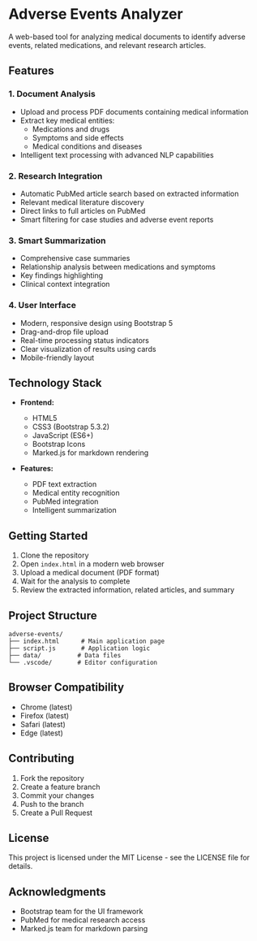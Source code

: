# Adverse Events Analyzer

A web-based tool for analyzing medical documents to identify adverse events, related medications, and relevant research articles.

## Features

### 1. Document Analysis
- Upload and process PDF documents containing medical information
- Extract key medical entities:
  - Medications and drugs
  - Symptoms and side effects
  - Medical conditions and diseases
- Intelligent text processing with advanced NLP capabilities

### 2. Research Integration
- Automatic PubMed article search based on extracted information
- Relevant medical literature discovery
- Direct links to full articles on PubMed
- Smart filtering for case studies and adverse event reports

### 3. Smart Summarization
- Comprehensive case summaries
- Relationship analysis between medications and symptoms
- Key findings highlighting
- Clinical context integration

### 4. User Interface
- Modern, responsive design using Bootstrap 5
- Drag-and-drop file upload
- Real-time processing status indicators
- Clear visualization of results using cards
- Mobile-friendly layout

## Technology Stack

- **Frontend:**
  - HTML5
  - CSS3 (Bootstrap 5.3.2)
  - JavaScript (ES6+)
  - Bootstrap Icons
  - Marked.js for markdown rendering

- **Features:**
  - PDF text extraction
  - Medical entity recognition
  - PubMed integration
  - Intelligent summarization

## Getting Started

1. Clone the repository
2. Open `index.html` in a modern web browser
3. Upload a medical document (PDF format)
4. Wait for the analysis to complete
5. Review the extracted information, related articles, and summary

## Project Structure

```
adverse-events/
├── index.html      # Main application page
├── script.js       # Application logic
├── data/          # Data files
└── .vscode/       # Editor configuration
```

## Browser Compatibility

- Chrome (latest)
- Firefox (latest)
- Safari (latest)
- Edge (latest)

## Contributing

1. Fork the repository
2. Create a feature branch
3. Commit your changes
4. Push to the branch
5. Create a Pull Request

## License

This project is licensed under the MIT License - see the LICENSE file for details.

## Acknowledgments

- Bootstrap team for the UI framework
- PubMed for medical research access
- Marked.js team for markdown parsing
